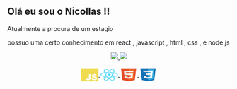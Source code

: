 ## Olá eu sou o  Nicollas !!

<div><p>Atualmente a procura de um estagio</p><div>
<div><p>possuo uma certo conhecimento em react , javascript , html , css , e node.js</p><div>

<div align="center">
  <a href="https://github.com/naider24">
  <img height="180em" src="https://github-readme-stats.vercel.app/api?username=naider24&show_icons=true&theme=dark&include_all_commits=true&count_private=true"/>
  <img height="180em" src="https://github-readme-stats.vercel.app/api/top-langs/?username=naider24&layout=compact&langs_count=7&theme=dark"/>
</div>
  
  <div align ="center"style="display: inline_block"><br>
  <img align="center" alt="Rafa-Js" height="30" width="40" src="https://raw.githubusercontent.com/devicons/devicon/master/icons/javascript/javascript-plain.svg">
  
  <img align="center" alt="Rafa-React" height="30" width="40" src="https://raw.githubusercontent.com/devicons/devicon/master/icons/react/react-original.svg">
  <img align="center" alt="Rafa-HTML" height="30" width="40" src="https://raw.githubusercontent.com/devicons/devicon/master/icons/html5/html5-original.svg">
  <img align="center" alt="Rafa-CSS" height="30" width="40" src="https://raw.githubusercontent.com/devicons/devicon/master/icons/css3/css3-original.svg">

 
</div>
